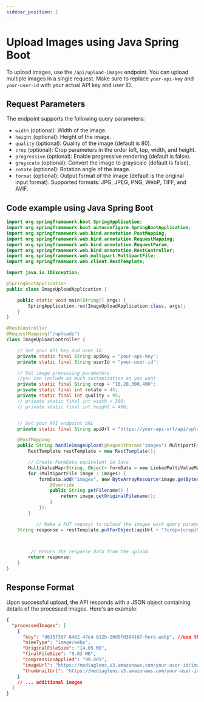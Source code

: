 ```yaml
---
sidebar_position: 1
---
```


# Upload Images using Java Spring Boot

To upload images, use the `/api/upload-images` endpoint. You can upload multiple images in a single request. Make sure to replace `your-api-key` and `your-user-id` with your actual API key and user ID.

## Request Parameters

The endpoint supports the following query parameters:

- `width` (optional): Width of the image.
- `height` (optional): Height of the image.
- `quality` (optional): Quality of the image (default is 80).
- `crop` (optional): Crop parameters in the order left, top, width, and height.
- `progressive` (optional): Enable progressive rendering (default is false).
- `grayscale` (optional): Convert the image to grayscale (default is false).
- `rotate` (optional): Rotation angle of the image.
- `format` (optional): Output format of the image (default is the original input format). Supported formats: JPG, JPEG, PNG, WebP, TIFF, and AVIF.

## Code example using Java Spring Boot

```Java title="upload images"
import org.springframework.boot.SpringApplication;
import org.springframework.boot.autoconfigure.SpringBootApplication;
import org.springframework.web.bind.annotation.PostMapping;
import org.springframework.web.bind.annotation.RequestMapping;
import org.springframework.web.bind.annotation.RequestParam;
import org.springframework.web.bind.annotation.RestController;
import org.springframework.web.multipart.MultipartFile;
import org.springframework.web.client.RestTemplate;

import java.io.IOException;

@SpringBootApplication
public class ImageUploadApplication {

    public static void main(String[] args) {
        SpringApplication.run(ImageUploadApplication.class, args);
    }
}

@RestController
@RequestMapping("/uploads")
class ImageUploadController {

    // Set your API key and user ID
    private static final String apiKey = "your-api-key";
    private static final String userId = "your-user-id";

    // Set image processing parameters
    //you can include as much customization as you want
    private static final String crop = "10,20,300,400";
    private static final int rotate = 45;
    private static final int quality = 95;
    // private static final int width = 300;
    // private static final int height = 400;


    // Set your API endpoint URL
    private static final String apiUrl = "https://your-api-url/api/upload-images";

    @PostMapping
    public String handleImageUpload(@RequestParam("images") MultipartFile[] images) throws IOException {
        RestTemplate restTemplate = new RestTemplate();

        // Create FormData equivalent in Java
        MultiValueMap<String, Object> formData = new LinkedMultiValueMap<>();
        for (MultipartFile image : images) {
            formData.add("images", new ByteArrayResource(image.getBytes()) {
                @Override
                public String getFilename() {
                    return image.getOriginalFilename();
                }
            });
        }

           // Make a PUT request to upload the images with query parameters
    String response = restTemplate.putForObject(apiUrl + "?crop={crop}&rotate={rotate}&quality={quality}", formData, String.class, apiKey, userId, crop, rotate, quality);



         // Return the response data from the upload
        return response;
    }
}

```

## Response Format

Upon successful upload, the API responds with a JSON object containing details of the processed images. Here's an example:

```json title="result"
{
  "processedImages": [
    {
      "key": "d615f397-8462-47e4-812b-20d0fd3041d7-hero.webp", //use this key to delete later
      "mimeType": "image/webp",
      "OriginalFileSize": "14.05 MB",
      "finalFileSize": "0.03 MB",
      "compressionApplied": "99.80%",
      "imageUrl": "https://mediaglens.s3.amazonaws.com/your-user-id/images/d615f397-8462-47e4-812b-20d0fd3041d7-hero.webp",
      "thumbnailUrl": "https://mediaglens.s3.amazonaws.com/your-user-id/images/thumbnails/d615f397-8462-47e4-812b-20d0fd3041d7-hero.webp"
    }
    // ... additional images
  ]
}
```
